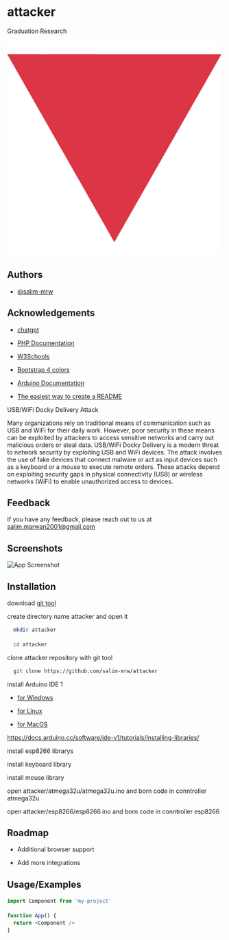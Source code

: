# attacker
Graduation Research

![Logo](logo.png)

## Authors

- [@salim-mrw](https://www.github.com/salim-mrw)


## Acknowledgements

 - [chatgpt](https://openai.com/index/chatgpt/)

 - [PHP Documentation](https://www.php.net/docs.php)

 - [W3Schools](https://www.w3schools.com/)

 - [Bootstrap 4 colors](https://colorswall.com/palette/3)

 - [Arduino Documentation](https://docs.arduino.cc/)

 - [The easiest way to create a
README](https://https://readme.so/en)

USB/WiFi Docky Delivery Attack

Many organizations rely on traditional means of communication such as USB and WiFi for their daily work. However, poor security in these means can be exploited by attackers to access sensitive networks and carry out malicious orders or steal data. USB/WiFi Docky Delivery is a modern threat to network security by exploiting USB and WiFi devices. The attack involves the use of fake devices that connect malware or act as input devices such as a keyboard or a mouse to execute remote orders. These attacks depend on exploiting security gaps in physical connectivity (USB) or wireless networks (WiFi) to enable unauthorized access to devices.
## Feedback

If you have any feedback, please reach out to us at salim.marwan2001@gmail.com


## Screenshots

![App Screenshot](https://via.placeholder.com/468x300?text=App+Screenshot+Here)


## Installation

download [git tool](https://git-scm.com/downloads)

create directory name attacker and open it

```bash
  mkdir attacker

  cd attacker
```

clone attacker repository with git tool

```bash
  git clone https://github.com/salim-mrw/attacker
```
install Arduino IDE 1

- [for Windows](https://docs.arduino.cc/software/ide-v1/tutorials/Windows/)

- [for Linux](https://docs.arduino.cc/software/ide-v1/tutorials/Linux/)

- [for MacOS](https://docs.arduino.cc/software/ide-v1/tutorials/macOS/)

https://docs.arduino.cc/software/ide-v1/tutorials/installing-libraries/

install esp8266 librarys

install keyboard library

install mouse library

open attacker/atmega32u/atmega32u.ino and born code in conntroller atmega32u

open attacker/esp8266/esp8266.ino and born code in conntroller esp8266

## Roadmap

- Additional browser support

- Add more integrations


## Usage/Examples

```javascript
import Component from 'my-project'

function App() {
  return <Component />
}
```

